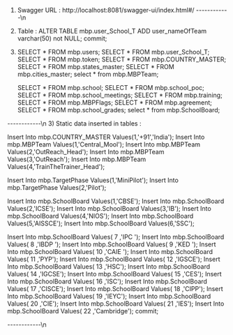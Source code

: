 1) Swagger URL :
   http://localhost:8081/swagger-ui/index.html#/
------------\n
2) Table :
   ALTER TABLE mbp.user_School_T ADD user_nameOfTeam varchar(50) not NULL;
   commit;
4) 
   SELECT * FROM mbp.users;
   SELECT * FROM mbp.user_School_T;
   SELECT * FROM mbp.token;
   SELECT * FROM mbp.COUNTRY_MASTER;
   SELECT * FROM mbp.states_master;
   SELECT * FROM mbp.cities_master;
   select * from mbp.MBPTeam;

   SELECT * FROM mbp.school;
   SELECT * FROM mbp.school_poc;
   SELECT * FROM mbp.school_meetings;
   SELECT * FROM mbp.training;  
   SELECT * FROM mbp.MBPFlags;
   SELECT * FROM mbp.agreement;
   SELECT * FROM mbp.school_grades;
   select * from mbp.SchoolBoard;

 ------------\n
3) Static data inserted in tables :

Insert Into mbp.COUNTRY_MASTER Values(1,'+91','India');
Insert Into mbp.MBPTeam Values(1,'Central_Mool');
Insert Into mbp.MBPTeam Values(2,'OutReach_Head');
Insert Into mbp.MBPTeam Values(3,'OutReach');
Insert Into mbp.MBPTeam Values(4,'TrainTheTrainer_Head');

Insert Into mbp.TargetPhase Values(1,'MiniPilot');
Insert Into mbp.TargetPhase Values(2,'Pilot');

Insert Into mbp.SchoolBoard Values(1,'CBSE');
Insert Into mbp.SchoolBoard Values(2,'ICSE');
Insert Into mbp.SchoolBoard Values(3,'IB');
Insert Into mbp.SchoolBoard Values(4,'NIOS');
Insert Into mbp.SchoolBoard Values(5,'AISSCE');
Insert Into mbp.SchoolBoard Values(6,'SSC');

Insert Into mbp.SchoolBoard Values(	7	,'IPC ');
Insert Into mbp.SchoolBoard Values(	8	,'IBDP ');
Insert Into mbp.SchoolBoard Values(	9	,'KED ');
Insert Into mbp.SchoolBoard Values(	10	,'CAIE ');
Insert Into mbp.SchoolBoard Values(	11	,'PYP');
Insert Into mbp.SchoolBoard Values(	12	,'IGSCE');
Insert Into mbp.SchoolBoard Values(	13	,'HSC');
Insert Into mbp.SchoolBoard Values(	14	,'IGCSE');
Insert Into mbp.SchoolBoard Values(	15	,'CES');
Insert Into mbp.SchoolBoard Values(	16	,'ISC');
Insert Into mbp.SchoolBoard Values(	17	,'CISCE');
Insert Into mbp.SchoolBoard Values(	18	,'CIPP');
Insert Into mbp.SchoolBoard Values(	19	,'IEYC');
Insert Into mbp.SchoolBoard Values(	20	,'CIE');
Insert Into mbp.SchoolBoard Values(	21	,'IES');
Insert Into mbp.SchoolBoard Values(	22	,'Cambridge');
commit;

------------\n

